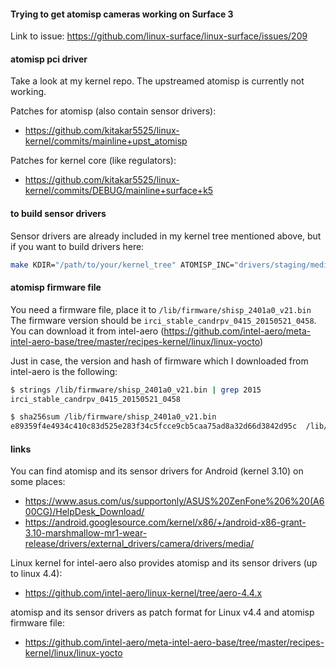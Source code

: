 #### Trying to get atomisp cameras working on Surface 3

Link to issue: https://github.com/linux-surface/linux-surface/issues/209

#### atomisp pci driver

Take a look at my kernel repo. The upstreamed atomisp is currently not
working.

Patches for atomisp (also contain sensor drivers):
- https://github.com/kitakar5525/linux-kernel/commits/mainline+upst_atomisp

Patches for kernel core (like regulators):
- https://github.com/kitakar5525/linux-kernel/commits/DEBUG/mainline+surface+k5

#### to build sensor drivers

Sensor drivers are already included in my kernel tree mentioned above,
but if you want to build drivers here:

```bash
make KDIR="/path/to/your/kernel_tree" ATOMISP_INC="drivers/staging/media/atomisp/include"
```

#### atomisp firmware file

You need a firmware file, place it to `/lib/firmware/shisp_2401a0_v21.bin`
The firmware version should be `irci_stable_candrpv_0415_20150521_0458`.
You can download it from intel-aero (https://github.com/intel-aero/meta-intel-aero-base/tree/master/recipes-kernel/linux/linux-yocto)

Just in case, the version and hash of firmware which I downloaded from
intel-aero is the following:

```bash
$ strings /lib/firmware/shisp_2401a0_v21.bin | grep 2015
irci_stable_candrpv_0415_20150521_0458

$ sha256sum /lib/firmware/shisp_2401a0_v21.bin
e89359f4e4934c410c83d525e283f34c5fcce9cb5caa75ad8a32d66d3842d95c  /lib/firmware/shisp_2401a0_v21.bin
```

#### links

You can find atomisp and its sensor drivers for Android (kernel 3.10) on some places:
- https://www.asus.com/us/supportonly/ASUS%20ZenFone%206%20(A600CG)/HelpDesk_Download/
- https://android.googlesource.com/kernel/x86/+/android-x86-grant-3.10-marshmallow-mr1-wear-release/drivers/external_drivers/camera/drivers/media/

Linux kernel for intel-aero also provides atomisp and its sensor drivers (up to linux 4.4):
- https://github.com/intel-aero/linux-kernel/tree/aero-4.4.x

atomisp and its sensor drivers as patch format for Linux v4.4 and atomisp firmware file:
- https://github.com/intel-aero/meta-intel-aero-base/tree/master/recipes-kernel/linux/linux-yocto
